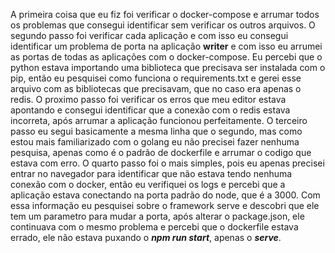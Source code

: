 A primeira coisa que eu fiz foi verificar o docker-compose e arrumar todos os problemas que consegui identificar sem verificar os outros arquivos.
O segundo passo foi verificar cada aplicação e com isso eu consegui identificar um problema de porta na aplicação **writer** e com isso eu arrumei as portas de todas as aplicações com o docker-compose. Eu percebi que o python estava importando uma biblioteca que precisava ser instalada com o pip, então eu pesquisei como funciona o requirements.txt e gerei esse arquivo com as bibliotecas que precisavam, que no caso era apenas o redis. O proximo passo foi verificar os erros que meu editor estava apontando e consegui identificar que a conexão com o redis estava incorreta, após arrumar a aplicação funcionou perfeitamente.
O terceiro passo eu segui basicamente a mesma linha que o segundo, mas como estou mais familiarizado com o golang eu não precisei fazer nenhuma pesquisa, apenas como é o padrão de dockerfile e arrumar o codigo que estava com erro.
O quarto passo foi o mais simples, pois eu apenas precisei entrar no navegador para identificar que não estava tendo nenhuma conexão com o docker, então eu verifiquei os logs e percebi que a aplicação estava conectando na porta padrão do node, que é a 3000. Com essa informação eu pesquisei sobre o framework serve e descobri que ele tem um parametro para mudar a porta, após alterar o package.json, ele continuava com o mesmo problema e percebi que o dockerfile estava errado, ele não estava puxando o **_npm run start_**, apenas o **_serve_**.